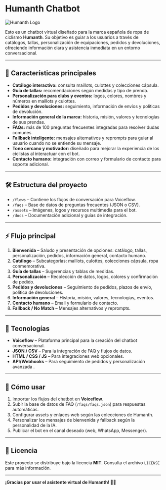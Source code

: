 # Humanth Chatbot 

![Humanth Logo](ruta-del-logo.png)

Esto es un chatbot virtual diseñado para la marca española de ropa de ciclismo **Humanth**. Su objetivo es guiar a los usuarios a través de catálogos, tallas, personalización de equipaciones, pedidos y devoluciones, ofreciendo información clara y asistencia inmediata en un entorno conversacional.

---

## 🚴 Características principales

- **Catálogo interactivo:** consulta maillots, culottes y colecciones cápsula.
- **Guía de tallas:** recomendaciones según medidas y tipo de prenda.
- **Personalización para clubs y eventos:** logos, colores, nombres y números en maillots y culottes.
- **Pedidos y devoluciones:** seguimiento, información de envíos y políticas de devolución.
- **Información general de la marca:** historia, misión, valores y tecnologías de sus prendas.
- **FAQs:** más de 100 preguntas frecuentes integradas para resolver dudas comunes.
- **Fallback inteligente:** mensajes alternativos y reprompts para guiar al usuario cuando no se entiende su mensaje.
- **Tono cercano y motivador:** diseñado para mejorar la experiencia de los ciclistas al interactuar con el bot.
- **Contacto humano:** integración con correo y formulario de contacto para soporte adicional.

---

## 🛠 Estructura del proyecto

- `/flows` – Contiene los flujos de conversación para Voiceflow.
- `/faqs` – Base de datos de preguntas frecuentes (JSON o CSV).
- `/assets` – Imágenes, logos y recursos multimedia para el bot.
- `/docs` – Documentación adicional y guías de integración.

---

## ⚡ Flujo principal

1. **Bienvenida** – Saludo y presentación de opciones: catálogo, tallas, personalización, pedidos, información general, contacto humano.  
2. **Catálogo** – Subcategorías: maillots, culottes, colecciones cápsula, ropa conmemorativa.  
3. **Guía de tallas** – Sugerencias y tablas de medidas.  
4. **Personalización** – Recolección de datos, logos, colores y confirmación de pedido.  
5. **Pedidos y devoluciones** – Seguimiento de pedidos, plazos de envío, política de devoluciones.  
6. **Información general** – Historia, misión, valores, tecnologías, eventos.  
7. **Contacto humano** – Email y formulario de contacto.  
8. **Fallback / No Match** – Mensajes alternativos y reprompts.  

---

## 📂 Tecnologías

- **Voiceflow** – Plataforma principal para la creación del chatbot conversacional.
- **JSON / CSV** – Para la integración de FAQ y flujos de datos.
- **HTML / CSS / JS** – Para integraciones web opcionales.
- **API/Webhooks** – Para seguimiento de pedidos y personalización avanzada .

---

## 📌 Cómo usar

1. Importar los flujos del chatbot en **Voiceflow**.
2. Subir la base de datos de FAQ (`/faqs/faqs.json`) para respuestas automáticas.
3. Configurar assets y enlaces web según las colecciones de Humanth.
4. Personalizar los mensajes de bienvenida y fallback según la personalidad de la IA.
5. Publicar el bot en el canal deseado (web, WhatsApp, Messenger).

---


## 📄 Licencia

Este proyecto se distribuye bajo la licencia **MIT**. Consulta el archivo `LICENSE` para más información.

---

**¡Gracias por usar el asistente virtual de Humanth! 🚴‍♂️**
